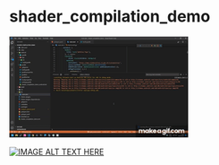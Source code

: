 # shader_compilation_demo

![Alt Text](https://github.com/insinfo/shader_compilation_demo/blob/main/Shader_compilation_error.gif)


[![IMAGE ALT TEXT HERE](https://img.youtube.com/vi/YOUTUBE_VIDEO_ID_HERE/0.jpg)](https://www.youtube.com/watch?v=6QCl588h1-0&ab_channel=IsaqueNeves)


